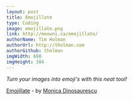 ```yaml
---
layout: post
title: Emojillate
type: Coding
image: emojillate.png
link: http://meowni.ca/emojillate/
authorName: Tim Holman
authorUrl: http://tholman.com
authorGithub: tholman
imgWidth: 690
imgHeight: 384
---
```


_Turn your images into emoji's with this neat tool!_

[Emojillate](http://meowni.ca/emojillate/) - by [Monica Dinosaurescu](http://meowni.ca/)
